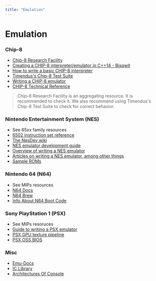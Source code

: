```yaml
---
title: "Emulation"
---
```


# Emulation

### Chip-8
- [Chip-8 Research Facility](https://chip-8.github.io/links/)
- [Creating a CHIP-8 interpreter/emulator in C++14 - Bisqwit](https://youtu.be/rpLoS7B6T94?si=AgCWjPkZT5SUB8SI)
- [How to write a basic CHIP-8 interpreter](http://www.multigesture.net/articles/how-to-write-an-emulator-chip-8-interpreter/)
- [Timendus's Chip-8 Test Suite](https://github.com/Timendus/chip8-test-suite)
- [Writing a CHIP-8 emulator](https://tobiasvl.github.io/blog/write-a-chip-8-emulator/)
- [CHIP-8 Technical Reference](https://github.com/mattmikolay/chip-8/)

> Chip-8 Research Facility is an aggregating resource. It is recommended to check it.
We also recommend using Timendus's Chip-8 Test Suite to check for correct behavior.

### Nintendo Entertainment System (NES)
- See 65xx family resources
- [6502 instruction set reference](https://www.masswerk.at/6502/6502_instruction_set.html)
- [The NesDev wiki](https://wiki.nesdev.com/)
- [NES emulator development guide](https://nesdev.com/NES%20emulator%20development%20guide.txt)
- [Overview of writing a NES emulator](https://yizhang82.dev/nes-emu-overview)
- [Articles on writing a NES emulator, among other things](https://emudev.de/nes-emulator/overview)
- [Sample ROMs](https://github.com/PeterLemon/NES)

### Nintendo 64 (N64)

- See MIPs resources
- [N64 Docs](https://n64.readthedocs.io/)
- [N64 Brew](https://n64brew.dev/wiki/Main_Page)
- [Info About N64 Boot Code](https://www.retroreversing.com/n64bootcode)

### Sony PlayStation 1 (PSX)

- See MIPs resoruces
- [Guide to writing a PSX emulator](https://github.com/simias/psx-guide)
- [PSX GPU texture pipeline](https://www.reddit.com/r/EmuDev/comments/fmhtcn)
- [PSX OSS BIOS](https://github.com/grumpycoders/pcsx-redux/tree/main/src/mips/openbios)

### Misc

- [Emu-Docs](https://github.com/shonumi/Emu-Docs)
- [IC Library](https://www.icreversing.com/chips)
- [Architectures Of Console](https://www.copetti.org/writings/consoles/)

